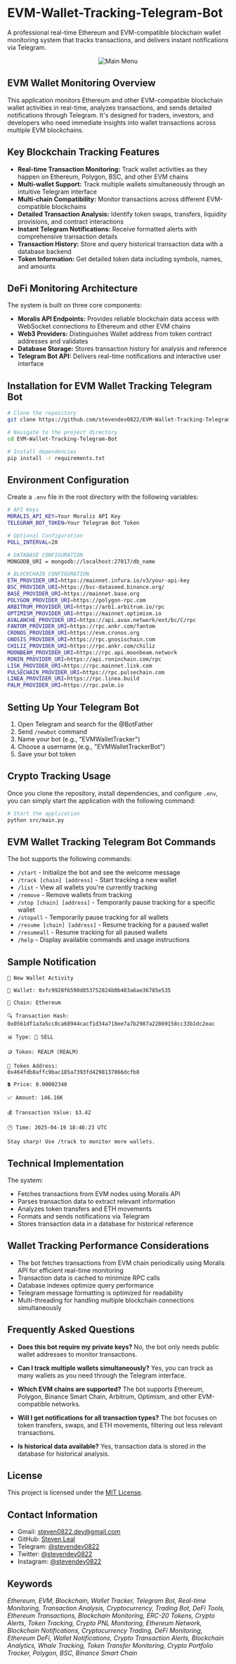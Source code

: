 # EVM-Wallet-Tracking-Telegram-Bot

A professional real-time Ethereum and EVM-compatible blockchain wallet monitoring system that tracks transactions, and delivers instant notifications via Telegram.

<p align="center">
  <img src="https://github.com/stevendev0822/EVM-Wallet-Tracking-Telegram-Bot/blob/main/EVM Wallet Tracking Bot.gif" alt="Main Menu">
</p>

## EVM Wallet Monitoring Overview

This application monitors Ethereum and other EVM-compatible blockchain wallet activities in real-time, analyzes transactions, and sends detailed notifications through Telegram. It's designed for traders, investors, and developers who need immediate insights into wallet transactions across multiple EVM blockchains.

## Key Blockchain Tracking Features

- **Real-time Transaction Monitoring:** Track wallet activities as they happen on Ethereum, Polygon, BSC, and other EVM chains
- **Multi-wallet Support:** Track multiple wallets simultaneously through an intuitive Telegram interface
- **Multi-chain Compatibility:** Monitor transactions across different EVM-compatible blockchains
- **Detailed Transaction Analysis:** Identify token swaps, transfers, liquidity provisions, and contract interactions
- **Instant Telegram Notifications:** Receive formatted alerts with comprehensive transaction details
- **Transaction History:** Store and query historical transaction data with a database backend
- **Token Information:** Get detailed token data including symbols, names, and amounts

## DeFi Monitoring Architecture

The system is built on three core components:
- **Moralis API Endpoints:** Provides reliable blockchain data access with WebSocket connections to Ethereum and other EVM chains
- **Web3 Providers:** Distinguishes Wallet address from token contract addresses and validates 
- **Database Storage:** Stores transaction history for analysis and reference
- **Telegram Bot API:** Delivers real-time notifications and interactive user interface

## Installation for EVM Wallet Tracking Telegram Bot

```bash
# Clone the repository
git clone https://github.com/stevendev0822/EVM-Wallet-Tracking-Telegram-Bot.git

# Navigate to the project directory
cd EVM-Wallet-Tracking-Telegram-Bot

# Install dependencies
pip install -r requirements.txt
```

## Environment Configuration

Create a `.env` file in the root directory with the following variables:

```bash
# API Keys
MORALIS_API_KEY=Your Moralis API Key
TELEGRAM_BOT_TOKEN=Your Telegram Bot Token

# Optional Configuration
POLL_INTERVAL=20

# DATABASE CONFIGURATION
MONGODB_URI = mongodb://localhost:27017/db_name

# BLOCKCHAIN CONFIGURATION
ETH_PROVIDER_URI=https://mainnet.infura.io/v3/your-api-key
BSC_PROVIDER_URI=https://bsc-dataseed.binance.org/
BASE_PROVIDER_URI=https://mainnet.base.org
POLYGON_PROVIDER_URI=https://polygon-rpc.com
ARBITRUM_PROVIDER_URI=https://arb1.arbitrum.io/rpc
OPTIMISM_PROVIDER_URI=https://mainnet.optimism.io
AVALANCHE_PROVIDER_URI=https://api.avax.network/ext/bc/C/rpc
FANTOM_PROVIDER_URI=https://rpc.ankr.com/fantom
CRONOS_PROVIDER_URI=https://evm.cronos.org
GNOSIS_PROVIDER_URI=https://rpc.gnosischain.com
CHILIZ_PROVIDER_URI=https://rpc.ankr.com/chiliz
MOONBEAM_PROVIDER_URI=https://rpc.api.moonbeam.network
RONIN_PROVIDER_URI=https://api.roninchain.com/rpc
LISK_PROVIDER_URI=https://rpc.mainnet.lisk.com
PULSECHAIN_PROVIDER_URI=https://rpc.pulsechain.com
LINEA_PROVIDER_URI=https://rpc.linea.build
PALM_PROVIDER_URI=https://rpc.palm.io
```

## Setting Up Your Telegram Bot

1. Open Telegram and search for the @BotFather
2. Send `/newbot` command
3. Name your bot (e.g., "EVMWalletTracker")
4. Choose a username (e.g., "EVMWalletTrackerBot")
5. Save your bot token

## Crypto Tracking Usage

Once you clone the repository, install dependencies, and configure `.env`, you can simply start the application with the following command:

```bash
# Start the application
python src/main.py
```

## EVM Wallet Tracking Telegram Bot Commands

The bot supports the following commands:
- `/start` - Initialize the bot and see the welcome message
- `/track [chain] [address]` - Start tracking a new wallet
- `/list` - View all wallets you're currently tracking
- `/remove` - Remove wallets from tracking
- `/stop [chain] [address]` - Temporarily pause tracking for a specific wallet
- `/stopall` - Temporarily pause tracking for all wallets
- `/resume [chain] [address]` - Resume tracking for a paused wallet
- `/resumeall` - Resume tracking for all paused wallets 
- `/help` - Display available commands and usage instructions


## Sample Notification

```
🔔 New Wallet Activity

👛 Wallet: 0xfc9928f6590d853752824b0b403a6ae36785e535

🔗 Chain: Ethereum

🔍 Transaction Hash:
0x0561df1a3a5cc8ca68944cacf1d34a718ee7a7b2987a22869158cc33b1dc2eac

📊 Type: 🔴 SELL

🪙 Token: REALM (REALM)

📝 Token Address:
0x464fdb8affc9bac185a7393fd4298137866dcfb8

💲 Price: 0.00002340

📈 Amount: 146.16K

💰 Transaction Value: $3.42

🕒 Time: 2025-04-19 18:46:23 UTC

Stay sharp! Use /track to monitor more wallets.
```

## Technical Implementation

The system:
- Fetches transactions from EVM nodes using Moralis API
- Parses transaction data to extract relevant information
- Analyzes token transfers and ETH movements
- Formats and sends notifications via Telegram
- Stores transaction data in a database for historical reference

## Wallet Tracking Performance Considerations

- The bot fetches transactions from EVM chain periodically using Moralis API for efficient real-time monitoring
- Transaction data is cached to minimize RPC calls
- Database indexes optimize query performance
- Telegram message formatting is optimized for readability
- Multi-threading for handling multiple blockchain connections simultaneously

## Frequently Asked Questions

- **Does this bot require my private keys?**
  No, the bot only needs public wallet addresses to monitor transactions.

- **Can I track multiple wallets simultaneously?**
  Yes, you can track as many wallets as you need through the Telegram interface.

- **Which EVM chains are supported?**
  The bot supports Ethereum, Polygon, Binance Smart Chain, Arbitrum, Optimism, and other EVM-compatible networks.

- **Will I get notifications for all transaction types?**
  The bot focuses on token transfers, swaps, and ETH movements, filtering out less relevant transactions.

- **Is historical data available?**
  Yes, transaction data is stored in the database for historical analysis.

## License

This project is licensed under the [MIT License](./LICENSE).

## Contact Information

- Gmail: [steven0822.dev@gmail.com](mailto:steven0822.dev@gmail.com)
- GitHub: [Steven Leal](https://github.com/stevendev0822)
- Telegram: [@stevendev0822](https://t.me/stevendev0822)
- Twitter: [@stevendev0822](https://twitter.com/stevendev0822)
- Instagram: [@stevendev0822](https://www.instagram.com/stevendev0822/)

## Keywords

*Ethereum, EVM, Blockchain, Wallet Tracker, Telegram Bot, Real-time Monitoring, Transaction Analysis, Cryptocurrency, Trading Bot, DeFi Tools, Ethereum Transactions, Blockchain Monitoring, ERC-20 Tokens, Crypto Alerts, Token Tracking, Crypto PNL Monitoring, Ethereum Network, Blockchain Notifications, Cryptocurrency Trading, DeFi Monitoring, Ethereum DeFi, Wallet Notifications, Crypto Transaction Alerts, Blockchain Analytics, Whale Tracking, Token Transfer Monitoring, Crypto Portfolio Tracker, Polygon, BSC, Binance Smart Chain*
